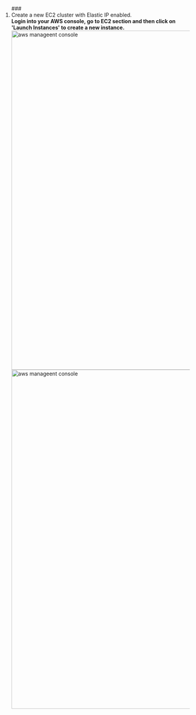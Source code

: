 <ol>
  ### <li type ="1"> Create a new EC2 cluster with Elastic IP enabled.</li>
  <b>Login into your AWS console, go to EC2 section and then click on 'Launch Instances' to create a new instance.</b>
  <img width="912" alt="aws manageent console" src="https://user-images.githubusercontent.com/84242168/199164486-5c363526-3c35-49fe-b0e7-acf1ac530621.png">
  <img width="912" alt="aws manageent console" src="https://user-images.githubusercontent.com/84242168/199164731-940feb2c-1f7c-447f-81a7-3538c5080fe2.png">
  

  
